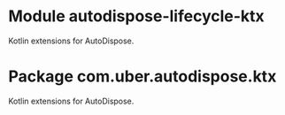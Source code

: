 # Module autodispose-lifecycle-ktx

Kotlin extensions for AutoDispose.

# Package com.uber.autodispose.ktx

Kotlin extensions for AutoDispose.
